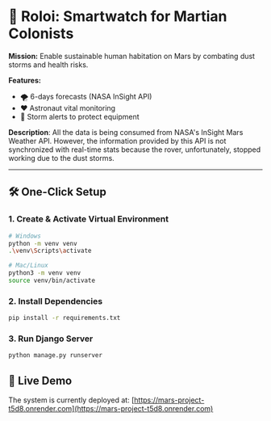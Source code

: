 
# 🚀 Roloi: Smartwatch for Martian Colonists  

**Mission:** Enable sustainable human habitation on Mars by combating dust storms and health risks.  

**Features:**  
- 🌪️ 6-days forecasts (NASA InSight API)  
- ❤️ Astronaut vital monitoring  
- 🔋 Storm alerts to protect equipment  

**Description**: All the data is being consumed from NASA's InSight Mars Weather API. However, the information provided by this API is not synchronized with real-time stats because the rover, unfortunately, stopped working due to the dust storms.

---

## 🛠️ One-Click Setup  

### 1. Create & Activate Virtual Environment  
```bash
# Windows
python -m venv venv
.\venv\Scripts\activate

# Mac/Linux
python3 -m venv venv
source venv/bin/activate
```

### 2. Install Dependencies
```bash
pip install -r requirements.txt
```

### 3. Run Django Server
```bash
python manage.py runserver
```

## 🚀 Live Demo
The system is currently deployed at:
[https://mars-project-t5d8.onrender.com](https://mars-project-t5d8.onrender.com)
